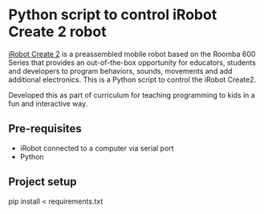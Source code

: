 # Python script to control iRobot Create 2 robot
[iRobot Create 2](http://www.irobot.com/About-iRobot/STEM/Create-2.aspx) is a preassembled mobile robot based on the Roomba 600 Series that provides an out-of-the-box opportunity for educators, students and developers to program behaviors, sounds, movements and add additional electronics.
This is a Python script to control the iRobot Create2. 

Developed this as part of curriculum for teaching programming to kids in a fun and interactive way.

## Pre-requisites
* iRobot connected to a computer via serial port
* Python

## Project setup
pip install < requirements.txt
